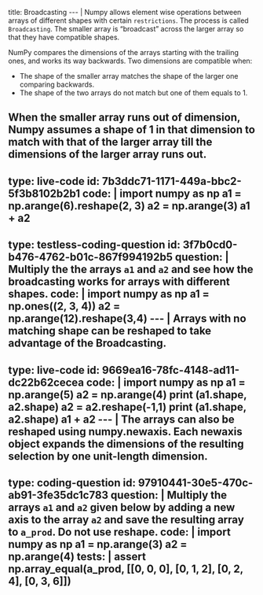 title: Broadcasting
--- |
  Numpy allows element wise operations between arrays of different shapes with certain `restrictions`. The process is called `Broadcasting`. The smaller array is “broadcast” across the larger array so that they have compatible shapes.

  NumPy compares the dimensions of the arrays starting with the trailing ones, and works its way backwards. Two dimensions are compatible when:
  * The shape of the smaller array matches the shape of the larger one comparing backwards.
  * The shape of the two arrays do not match but one of them equals to 1.

  When the smaller array runs out of dimension, Numpy assumes a shape of 1 in that dimension to match with that of the larger array till the dimensions of the larger array runs out.
---
type: live-code
id: 7b3ddc71-1171-449a-bbc2-5f3b8102b2b1
code: |
  import numpy as np
  a1 = np.arange(6).reshape(2, 3)
  a2 = np.arange(3)
  a1 + a2
---
type: testless-coding-question
id: 3f7b0cd0-b476-4762-b01c-867f994192b5
question: |
  Multiply the the arrays `a1` and `a2` and see how the broadcasting works for arrays with different shapes.
code: |
  import numpy as np
  a1 = np.ones((2, 3, 4))
  a2 = np.arange(12).reshape(3,4)
--- |
  Arrays with no matching shape can be reshaped to take advantage of the Broadcasting.
---
type: live-code
id: 9669ea16-78fc-4148-ad11-dc22b62cecea
code: |
  import numpy as np
  a1 = np.arange(5)
  a2 = np.arange(4)
  print (a1.shape, a2.shape)
  a2 = a2.reshape(-1,1)
  print (a1.shape, a2.shape)
  a1 + a2
--- |
  The arrays can also be reshaped using numpy.newaxis. Each newaxis object expands the dimensions of the resulting selection by one unit-length dimension.
---
type: coding-question
id: 97910441-30e5-470c-ab91-3fe35dc1c783
question: |
  Multiply the arrays `a1` and `a2` given below by adding a new axis to the array `a2` and save the resulting array to `a_prod`. Do not use reshape.
code: |
  import numpy as np
  a1 = np.arange(3)
  a2 = np.arange(4)
tests: |
  assert np.array_equal(a_prod, [[0, 0, 0], [0, 1, 2], [0, 2, 4], [0, 3, 6]])
---
